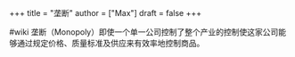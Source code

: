 +++
title = "垄断"
author = ["Max"]
draft = false
+++

\#wiki
垄断（Monopoly）即使一个单一公司控制了整个产业的控制使这家公司能够通过规定价格、质量标准及供应来有效率地控制商品。
